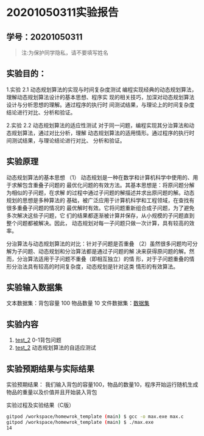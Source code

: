 # 20201050311实验报告

## 学号：20201050311 

>注:为保护同学隐私，请不要填写姓名
 
## 实验目的：
1.实验 2.1 动态规划算法的实现与时间复杂度测试
编程实现经典的动态规划算法，理解动态规划算法设计的基本思想、程序实
现的相关技巧，加深对动态规划算法设计与分析思想的理解。通过程序的执行时
间测试结果，与理论上的时间复杂度结论进行对比、分析和验证。


2.实验 2.2 动态规划算法的适应性测试 
对于同一问题，编程实现其分治算法和动态规划算法，通过对比分析，理解
动态规划算法的适用情形。通过程序的执行时间测试结果，与理论结论进行对比、
分析和验证。

## 实验原理

动态规划算法的基本思想
（1） 动态规划是一种在数学和计算机科学中使用的、用于求解包含重叠子问题的
最优化问题的有效方法。其基本思想是：将原问题分解为相似的子问题，在求解
的过程中通过子问题的解描述并求出原问题的解。动态规划的思想是多种算法的
基础，被广泛应用于计算机科学和工程领域，在查找有很多重叠子问题的情况的
最优解时有效。它将问题重新组合成子问题，为了避免多次解决这些子问题，它
们的结果都逐渐被计算并保存，从小规模的子问题直到整个问题都被解决。因此，
动态规划对每一子问题只做一次计算，具有较高的效率。

 分治算法与动态规划算法的对比：针对子问题是否重叠
（2）虽然很多问题均可分解为子问题、动态规划和分治算法都是通过子问题的解
决来获得原问题的解。然而，分治算法适用于子问题不重叠（即相互独立）的情
形，对于子问题重叠的情形分治法具有较高的时间复杂度，动态规划是针对这类
情形的有效算法。

## 实验输入数据集


文本数据集：背包容量 100 物品数量 10
文件数据集：[数据集](./data/list2.txt)

## 实验内容

1. [test_2](/test_2/KnapsackDP.c) 0-1背包问题
2. [test_2](/test_2/KnaspackDAC.c)  动态规划算法的自适应测试


## 实验预期结果与实际结果
实验预期结果：
我们输入背包的容量100，物品的数量10，程序开始运行随机生成物品的重量以及价值并且开始装入背包


实验过程及实验结果（C版）

```bash
gitpod /workspace/homewrok_template (main) $ gcc -o max.exe max.c
gitpod /workspace/homewrok_template (main) $ ./max.exe 
14
